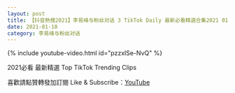 ```yaml
---
layout: post
title: 【抖音熱搜2021】李易峰与粉丝对话 3 TikTok Daily 最新必看精選合集2021 01 10
date: 2021-01-10
category: 李易峰与粉丝对话
---
```


{% include youtube-video.html id="pzzxlSe-NvQ" %}

2021必看 最新精選 Top TikTok Trending Clips

喜歡請點贊轉發加訂閱 Like & Subscribe：[YouTube](https://www.youtube.com/channel/UCAoR7VcanIPd04uEq_GIylA/videos)

